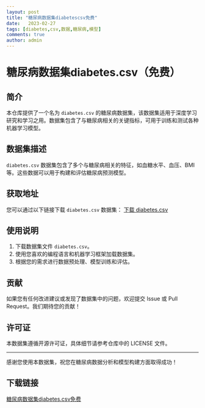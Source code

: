 ```yaml
---
layout: post
title: "糖尿病数据集diabetescsv免费"
date:   2023-02-27
tags: [diabetes,csv,数据,糖尿病,模型]
comments: true
author: admin
---
```

# 糖尿病数据集diabetes.csv（免费）

## 简介
本仓库提供了一个名为 `diabetes.csv` 的糖尿病数据集，该数据集适用于深度学习研究和学习之用。数据集包含了与糖尿病相关的关键指标，可用于训练和测试各种机器学习模型。

## 数据集描述
`diabetes.csv` 数据集包含了多个与糖尿病相关的特征，如血糖水平、血压、BMI等。这些数据可以用于构建和评估糖尿病预测模型。

## 获取地址
您可以通过以下链接下载 `diabetes.csv` 数据集：
[下载 diabetes.csv](https://gitee.com/xxxstar/diabetes/blob/master/DATA/diabetes.csv)

## 使用说明
1. 下载数据集文件 `diabetes.csv`。
2. 使用您喜欢的编程语言和机器学习框架加载数据集。
3. 根据您的需求进行数据预处理、模型训练和评估。

## 贡献
如果您有任何改进建议或发现了数据集中的问题，欢迎提交 Issue 或 Pull Request。我们期待您的贡献！

## 许可证
本数据集遵循开源许可证，具体细节请参考仓库中的 LICENSE 文件。

---
感谢您使用本数据集，祝您在糖尿病数据分析和模型构建方面取得成功！

## 下载链接

[糖尿病数据集diabetes.csv免费](https://pan.quark.cn/s/ef4f8ba14aab)